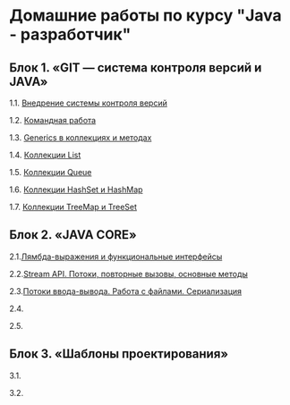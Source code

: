 # Домашние работы по курсу "Java - разработчик"

## Блок 1. «GIT — система контроля версий и JAVA»
1.1. [Внедрение системы контроля версий](https://github.com/AtiskovaA/DZ_SalesManager)

1.2. [Командная работа](https://github.com/AtiskovaA/Teamwork)

1.3. [Generics в коллекциях и методах](https://github.com/AtiskovaA/MagicBox)

1.4. [Коллекции List](https://github.com/AtiskovaA/List)

1.5. [Коллекции Queue](https://github.com/AtiskovaA/Queue)

1.6. [Коллекции HashSet и HashMap](https://github.com/AtiskovaA/HashSet-HashMap)

1.7. [Коллекции TreeMap и TreeSet](https://github.com/AtiskovaA/TreeMap-TreeSet)

## Блок 2. «JAVA CORE»
2.1.[Лямбда-выражения и функциональные интерфейсы]()

2.2.[Stream API. Потоки, повторные вызовы, основные методы]()

2.3.[Потоки ввода-вывода. Работа с файлами. Сериализация]()

2.4.[]()

2.5.[]()

## Блок 3. «Шаблоны проектирования»
3.1.[]()

3.2.[]()
